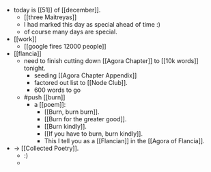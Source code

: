 - today is [[51]] of [[december]].
  - [[three Maitreyas]]
  - I had marked this day as special ahead of time :)
  - of course many days are special.
- [[work]]
  - [[google fires 12000 people]]
- [[flancia]]
  - need to finish cutting down [[Agora Chapter]] to [[10k words]] tonight.
    - seeding [[Agora Chapter Appendix]]
    - factored out list to [[Node Club]].
    - 600 words to go
  - #push [[burn]]
    - a [[poem]]:
      - [[Burn, burn burn]].
      - [[Burn for the greater good]].
      - [[Burn kindly]].
      - [[If you have to burn, burn kindly]].
      - This I tell you as a [[Flancian]] in the [[Agora of Flancia]].
- -> [[Collected Poetry]].
  - :)
  -
